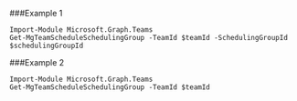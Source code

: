 ###Example 1
```
Import-Module Microsoft.Graph.Teams
Get-MgTeamScheduleSchedulingGroup -TeamId $teamId -SchedulingGroupId $schedulingGroupId
```
###Example 2
```
Import-Module Microsoft.Graph.Teams
Get-MgTeamScheduleSchedulingGroup -TeamId $teamId
```
